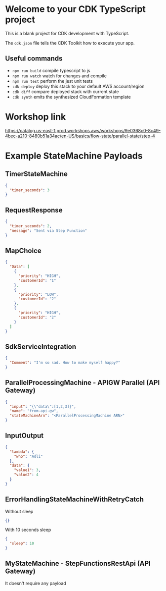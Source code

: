# Welcome to your CDK TypeScript project

This is a blank project for CDK development with TypeScript.

The `cdk.json` file tells the CDK Toolkit how to execute your app.

## Useful commands

- `npm run build` compile typescript to js
- `npm run watch` watch for changes and compile
- `npm run test` perform the jest unit tests
- `cdk deploy` deploy this stack to your default AWS account/region
- `cdk diff` compare deployed stack with current state
- `cdk synth` emits the synthesized CloudFormation template

# Workshop link

https://catalog.us-east-1.prod.workshops.aws/workshops/9e0368c0-8c49-4bec-a210-8480b51a34ac/en-US/basics/flow-state/parallel-state/step-4

# Example StateMachine Payloads

## TimerStateMachine

```json
{
  "timer_seconds": 3
}
```

## RequestResponse

```json
{
  "timer_seconds": 2,
  "message": "Sent via Step Function"
}
```

## MapChoice

```json
{
  "Data": [
    {
      "priority": "HIGH",
      "customerId": "1"
    },
    {
      "priority": "LOW",
      "customerId": "2"
    },
    {
      "priority": "HIGH",
      "customerId": "2"
    }
  ]
}
```

## SdkServiceIntegration

```json
{
  "Comment": "I'm so sad. How to make myself happy?"
}
```

## ParallelProcessingMachine - APIGW Parallel (API Gateway)

```json
{
  "input": "{\"data\":[1,2,3]}",
  "name": "from-api-gw",
  "stateMachineArn": "<ParallelProcessingMachine ARN>"
}
```

## InputOutput

```json
{
  "lambda": {
    "who": "Adli"
  },
  "data": {
    "value1": 3,
    "value2": 4
  }
}
```

## ErrorHandlingStateMachineWithRetryCatch

Without sleep

```json
{}
```

With 10 seconds sleep

```json
{
  "sleep": 10
}
```

## MyStateMachine - StepFunctionsRestApi (API Gateway)

It doesn't require any payload
